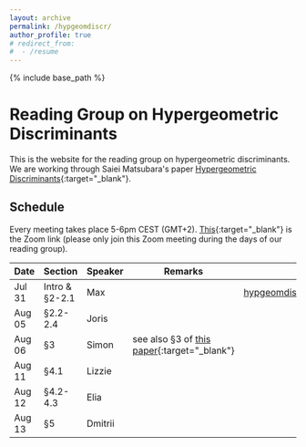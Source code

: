 ```yaml
---
layout: archive
permalink: /hypgeomdiscr/
author_profile: true
# redirect_from:
#  - /resume
---
```


{% include base_path %}

Reading Group on Hypergeometric Discriminants
======

This is the website for the reading group on hypergeometric discriminants. We are working through Saiei Matsubara's paper [Hypergeometric Discriminants](https://arxiv.org/abs/2505.13163){:target="_blank"}.

## Schedule 
Every meeting takes place 5-6pm CEST (GMT+2). [This](https://mpimis.zoom.us/j/5271342110?pwd=SE5zN1kwYmcrazRjSEQ2Qnl0YWJYdz09){:target="_blank"} is the Zoom link (please only join this Zoom meeting during the days of our reading group).

| Date | Section | Speaker | Remarks | Notes |
| ---- | ------- | ------- | ------- | ----- |
| Jul 31 | Intro & §2-2.1 | Max | | [hypgeomdiscr01.pdf](/files/hypgeomdiscr01.pdf){:target="_blank"} |
| Aug 05 | §2.2-2.4 | Joris | | |
| Aug 06 | §3 | Simon | see also §3 of [this paper](https://arxiv.org/abs/2301.13579){:target="_blank"} | |
| Aug 11 | §4.1 | Lizzie | | |
| Aug 12 | §4.2-4.3 | Elia | | |
| Aug 13 | §5 | Dmitrii | | |
